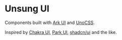 # Unsung UI

Components built with [Ark UI](https://ark-ui.com/) and
[UnoCSS](https://unocss.dev/).

Inspired by [Chakra UI](https://www.chakra-ui.com/),
[Park UI](https://park-ui.com/), [shadcn/ui](https://ui.shadcn.com/) and the
like.
